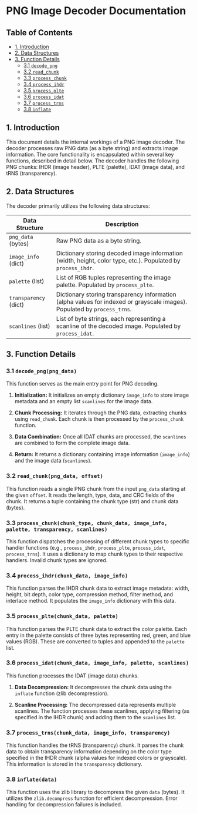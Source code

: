 # PNG Image Decoder Documentation

## Table of Contents

* [1. Introduction](#1-introduction)
* [2. Data Structures](#2-data-structures)
* [3. Function Details](#3-function-details)
    * [3.1 `decode_png`](#31-decode_png)
    * [3.2 `read_chunk`](#32-read_chunk)
    * [3.3 `process_chunk`](#33-process_chunk)
    * [3.4 `process_ihdr`](#34-process_ihdr)
    * [3.5 `process_plte`](#35-process_plte)
    * [3.6 `process_idat`](#36-process_idat)
    * [3.7 `process_trns`](#37-process_trns)
    * [3.8 `inflate`](#38-inflate)


<a name="1-introduction"></a>
## 1. Introduction

This document details the internal workings of a PNG image decoder.  The decoder processes raw PNG data (as a byte string) and extracts image information.  The core functionality is encapsulated within several key functions, described in detail below. The decoder handles the following PNG chunks: IHDR (image header), PLTE (palette), IDAT (image data), and tRNS (transparency).


<a name="2-data-structures"></a>
## 2. Data Structures

The decoder primarily utilizes the following data structures:

| Data Structure | Description |
|---|---|
| `png_data` (bytes) | Raw PNG data as a byte string. |
| `image_info` (dict) | Dictionary storing decoded image information (width, height, color type, etc.).  Populated by `process_ihdr`. |
| `palette` (list) | List of RGB tuples representing the image palette. Populated by `process_plte`. |
| `transparency` (dict) | Dictionary storing transparency information (alpha values for indexed or grayscale images).  Populated by `process_trns`. |
| `scanlines` (list) | List of byte strings, each representing a scanline of the decoded image. Populated by `process_idat`. |


<a name="3-function-details"></a>
## 3. Function Details

<a name="31-decode_png"></a>
### 3.1 `decode_png(png_data)`

This function serves as the main entry point for PNG decoding.

1. **Initialization:** It initializes an empty dictionary `image_info` to store image metadata and an empty list `scanlines` for the image data.


2. **Chunk Processing:** It iterates through the PNG data, extracting chunks using `read_chunk`. Each chunk is then processed by the `process_chunk` function.

3. **Data Combination:** Once all IDAT chunks are processed, the `scanlines` are combined to form the complete image data.

4. **Return:** It returns a dictionary containing image information (`image_info`) and the image data (`scanlines`).


<a name="32-read_chunk"></a>
### 3.2 `read_chunk(png_data, offset)`

This function reads a single PNG chunk from the input `png_data` starting at the given `offset`. It reads the length, type, data, and CRC fields of the chunk. It returns a tuple containing the chunk type (str) and chunk data (bytes).


<a name="33-process_chunk"></a>
### 3.3 `process_chunk(chunk_type, chunk_data, image_info, palette, transparency, scanlines)`

This function dispatches the processing of different chunk types to specific handler functions (e.g., `process_ihdr`, `process_plte`, `process_idat`, `process_trns`).  It uses a dictionary to map chunk types to their respective handlers.  Invalid chunk types are ignored.



<a name="34-process_ihdr"></a>
### 3.4 `process_ihdr(chunk_data, image_info)`

This function parses the IHDR chunk data to extract image metadata: width, height, bit depth, color type, compression method, filter method, and interlace method. It populates the `image_info` dictionary with this data.


<a name="35-process_plte"></a>
### 3.5 `process_plte(chunk_data, palette)`

This function parses the PLTE chunk data to extract the color palette.  Each entry in the palette consists of three bytes representing red, green, and blue values (RGB).  These are converted to tuples and appended to the `palette` list.


<a name="36-process_idat"></a>
### 3.6 `process_idat(chunk_data, image_info, palette, scanlines)`

This function processes the IDAT (image data) chunks.

1. **Data Decompression:** It decompresses the chunk data using the `inflate` function (zlib decompression).

2. **Scanline Processing:** The decompressed data represents multiple scanlines.  The function processes these scanlines, applying filtering (as specified in the IHDR chunk) and adding them to the `scanlines` list.


<a name="37-process_trns"></a>
### 3.7 `process_trns(chunk_data, image_info, transparency)`

This function handles the tRNS (transparency) chunk.  It parses the chunk data to obtain transparency information depending on the color type specified in the IHDR chunk (alpha values for indexed colors or grayscale). This information is stored in the `transparency` dictionary.



<a name="38-inflate"></a>
### 3.8 `inflate(data)`

This function uses the zlib library to decompress the given `data` (bytes). It utilizes the `zlib.decompress` function for efficient decompression.  Error handling for decompression failures is included.
